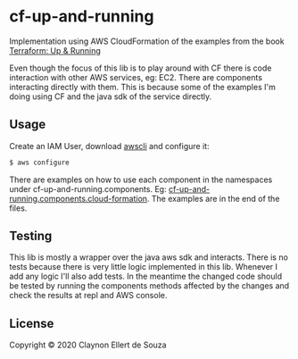 # cf-up-and-running

Implementation using AWS CloudFormation of the examples from the book [Terraform: Up & Running](https://www.terraformupandrunning.com/)

Even though the focus of this lib is to play around with CF there is code interaction with other AWS services, eg: EC2.
 There are components interacting directly with them. This is because some of the examples I'm doing using CF and the
 java sdk of the service directly.

## Usage

Create an IAM User, download [awscli](https://aws.amazon.com/cli/) and configure it:

```bash
$ aws configure
```

There are examples on how to use each component in the namespaces under cf-up-and-running.components.
 Eg: [cf-up-and-running.components.cloud-formation](src/cf_up_and_running/components/cloud_formation.clj).
 The examples are in the end of the files.

## Testing

This lib is mostly a wrapper over the java aws sdk and interacts. There is no tests because there is very little
 logic implemented in this lib. Whenever I add any logic I'll also add tests. In the meantime the changed code should
 be tested by running the components methods affected by the changes and check the results at repl and AWS console.

## License

Copyright © 2020 Claynon Ellert de Souza
